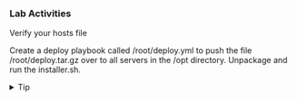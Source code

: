 ### Lab Activities
Verify your hosts file 

Create a deploy playbook called /root/deploy.yml to push the file /root/deploy.tar.gz over to all servers in the /opt directory. Unpackage and run the installer.sh.
<br>

<details>
<summary>Tip</summary>
If you get stuck, the answer file is found in /answers/deploy.yml

```plain
cp /answers/deploy.yml /root/deploy.yml
```{{exec}}
</details>

<br>
<details>
<summary>Solution</summary>

```plain
cat /root/hosts
```{{exec}}

### Yaml for playbook
```
---

- name: Start of Deployer playbook
  hosts: servers
  vars:
  gather_facts: True
  become: False
  tasks:

    - name: Copy deploy.tar.gz over at {{ ansible_date_time.iso8601_basic_short }}
      copy:
        src: /root/deploy.tar.gz
        dest: /opt/deploy.tar.gz
        checksum: c6cd21b75a4b300b9228498c78afc6e7a831839e
```

Everything above is from previous lab

This creates a directory /opt/app on every server
```
    - name: Create directory for us to untar into
      file:
        path: /opt/myapp
        state: directory
```

This module unarchives and places the contents in /opt/myapp
```
    - name: Untar the deployer
      unarchive:
        src: /opt/deploy.tar.gz
        dest: /opt/myapp
```

```
    - name: Make the installer script executable
      file:
        path: /opt/myapp/installer.sh
        mode: '0755'
```

These last two modules execute the script to install the app and show us the debug output so we can test/review.
```
    - name: Run the installer and register the output
      shell: /opt/myapp/installer.sh
      register: installer_output

    - name: Debug and show the variable installer_output
      debug:
        var: installer_output
```

Run Playbook and verify that everything pushed correctly

```plain
ansible-playbook -i /root/hosts /root/deploy.yml
```{{exec}}

Manual verify for all 

```
ansible servers -i /root/hosts -m shell -a 'ls -l /opt/myapp'
```{{exec}}

</details>